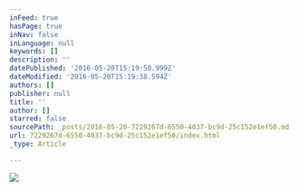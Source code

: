 ```yaml
---
inFeed: true
hasPage: true
inNav: false
inLanguage: null
keywords: []
description: ''
datePublished: '2016-05-20T15:19:50.999Z'
dateModified: '2016-05-20T15:19:38.594Z'
authors: []
publisher: null
title: ''
author: []
starred: false
sourcePath: _posts/2016-05-20-7229267d-6550-4037-bc9d-25c152e1ef50.md
url: 7229267d-6550-4037-bc9d-25c152e1ef50/index.html
_type: Article

---
```

![](https://the-grid-user-content.s3-us-west-2.amazonaws.com/42c545d6-81fb-4147-af9e-8acafd121984.png)